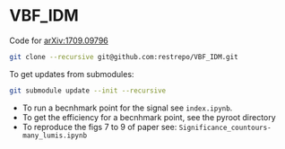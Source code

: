 # VBF_IDM
Code for [arXiv:1709.09796](https://inspirehep.net/search?p=find+eprint+1709.09796)
```bash
git clone --recursive git@github.com:restrepo/VBF_IDM.git
```
To get updates from submodules:
```bash
git submodule update --init --recursive
```
* To run a becnhmark point for the signal see `index.ipynb`.
* To get the efficiency for a becnhmark point, see the pyroot directory
* To reproduce the figs 7 to 9 of paper see: `Significance_countours-many_lumis.ipynb`

